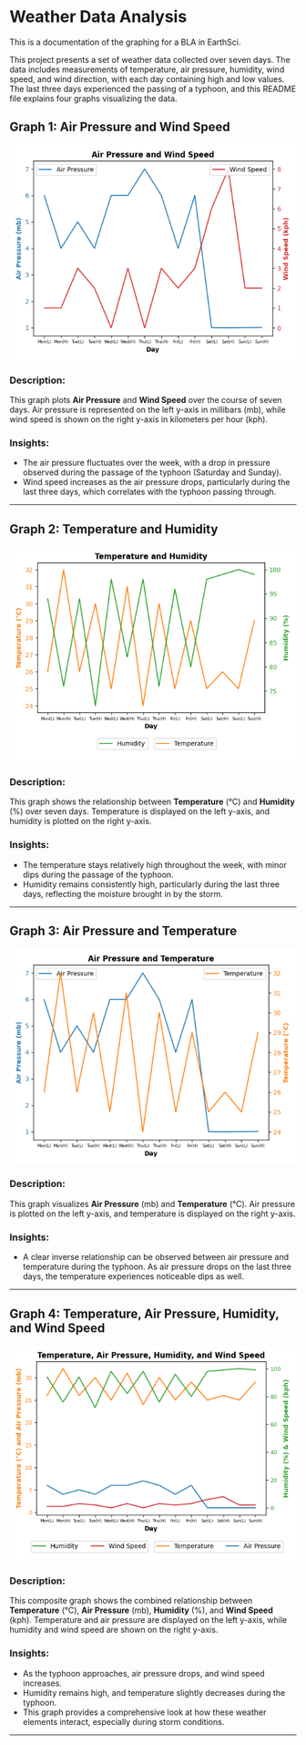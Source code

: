 # Weather Data Analysis

This is a documentation of the graphing for a BLA in EarthSci.

This project presents a set of weather data collected over seven days. The data includes measurements of temperature, air pressure, humidity, wind speed, and wind direction, with each day containing high and low values. The last three days experienced the passing of a typhoon, and this README file explains four graphs visualizing the data.

## Graph 1: Air Pressure and Wind Speed 

![Graph1](Graph1.png)

### Description:
This graph plots **Air Pressure** and **Wind Speed** over the course of seven days. Air pressure is represented on the left y-axis in millibars (mb), while wind speed is shown on the right y-axis in kilometers per hour (kph).

### Insights:
- The air pressure fluctuates over the week, with a drop in pressure observed during the passage of the typhoon (Saturday and Sunday).
- Wind speed increases as the air pressure drops, particularly during the last three days, which correlates with the typhoon passing through.

---

## Graph 2: Temperature and Humidity

![Graph2](Graph2.png)

### Description:
This graph shows the relationship between **Temperature** (°C) and **Humidity** (%) over seven days. Temperature is displayed on the left y-axis, and humidity is plotted on the right y-axis.

### Insights:
- The temperature stays relatively high throughout the week, with minor dips during the passage of the typhoon.
- Humidity remains consistently high, particularly during the last three days, reflecting the moisture brought in by the storm.

---

## Graph 3: Air Pressure and Temperature

![Graph3](Graph3.png)

### Description:
This graph visualizes **Air Pressure** (mb) and **Temperature** (°C). Air pressure is plotted on the left y-axis, and temperature is displayed on the right y-axis.

### Insights:
- A clear inverse relationship can be observed between air pressure and temperature during the typhoon. As air pressure drops on the last three days, the temperature experiences noticeable dips as well.

---

## Graph 4: Temperature, Air Pressure, Humidity, and Wind Speed

![Graph4](Graph4.png)

### Description:
This composite graph shows the combined relationship between **Temperature** (°C), **Air Pressure** (mb), **Humidity** (%), and **Wind Speed** (kph). Temperature and air pressure are displayed on the left y-axis, while humidity and wind speed are shown on the right y-axis.

### Insights:
- As the typhoon approaches, air pressure drops, and wind speed increases. 
- Humidity remains high, and temperature slightly decreases during the typhoon.
- This graph provides a comprehensive look at how these weather elements interact, especially during storm conditions.

---
